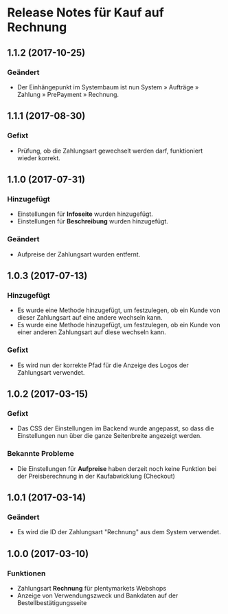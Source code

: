 # Release Notes für Kauf auf Rechnung

## 1.1.2 (2017-10-25)

### Geändert

- Der Einhängepunkt im Systembaum ist nun System » Aufträge » Zahlung » PrePayment » Rechnung.

## 1.1.1 (2017-08-30)

### Gefixt
- Prüfung, ob die Zahlungsart gewechselt werden darf, funktioniert wieder korrekt.

## 1.1.0 (2017-07-31)

### Hinzugefügt

- Einstellungen für **Infoseite** wurden hinzugefügt.
- Einstellungen für **Beschreibung** wurden hinzugefügt.

### Geändert

- Aufpreise der Zahlungsart wurden entfernt.

## 1.0.3 (2017-07-13)

### Hinzugefügt

- Es wurde eine Methode hinzugefügt, um festzulegen, ob ein Kunde von dieser Zahlungsart auf eine andere wechseln kann.
- Es wurde eine Methode hinzugefügt, um festzulegen, ob ein Kunde von einer anderen Zahlungsart auf diese wechseln kann.

### Gefixt

- Es wird nun der korrekte Pfad für die Anzeige des Logos der Zahlungsart verwendet.

## 1.0.2 (2017-03-15)

### Gefixt

- Das CSS der Einstellungen im Backend wurde angepasst, so dass die Einstellungen nun über die ganze Seitenbreite angezeigt werden.

### Bekannte Probleme

- Die Einstellungen für **Aufpreise** haben derzeit noch keine Funktion bei der Preisberechnung in der Kaufabwicklung (Checkout)

## 1.0.1 (2017-03-14)

### Geändert

- Es wird die ID der Zahlungsart "Rechnung" aus dem System verwendet.

## 1.0.0 (2017-03-10)

### Funktionen

- Zahlungsart **Rechnung** für plentymarkets Webshops
- Anzeige von Verwendungszweck und Bankdaten auf der Bestellbestätigungsseite
